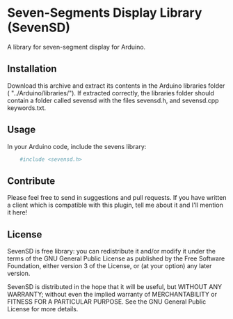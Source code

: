 Seven-Segments Display Library (SevenSD)
=========

A library for seven-segment display for Arduino.

Installation
------------

Download this archive and extract its contents in the Arduino libraries folder ( "../Arduino/libraries/").
If extracted correctly, the libraries folder should contain a folder called sevensd with the files sevensd.h, and sevensd.cpp keywords.txt.

Usage
-----
In your Arduino code, include the sevens library:

```bash
	#include <sevensd.h>
```

Contribute
----------

Please feel free to send in suggestions and pull requests. If you have written a client which is compatible with this plugin, tell me about it and I'll mention it here!

License
-------

SevenSD is free library: you can redistribute it and/or modify
it under the terms of the GNU General Public License as published by
the Free Software Foundation, either version 3 of the License, or
(at your option) any later version.

SevenSD is distributed in the hope that it will be useful,
but WITHOUT ANY WARRANTY; without even the implied warranty of
MERCHANTABILITY or FITNESS FOR A PARTICULAR PURPOSE.  See the
GNU General Public License for more details.
